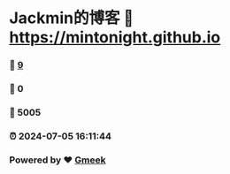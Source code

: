 # Jackmin的博客 :link: https://mintonight.github.io 
### :page_facing_up: [9](https://mintonight.github.io/tag.html) 
### :speech_balloon: 0 
### :hibiscus: 5005 
### :alarm_clock: 2024-07-05 16:11:44 
### Powered by :heart: [Gmeek](https://github.com/Meekdai/Gmeek)
